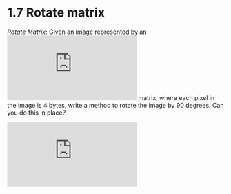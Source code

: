 # 1.7 Rotate matrix

*Rotate Matrix*: Given an image represented by an ![O(N\times N)](https://latex.codecogs.com/gif.latex?O%28N%5Ctimes%20N%29) matrix, where each pixel in the image is 4 bytes, write a method to rotate the image by 90 degrees. Can you do this in place?

![a_{i,j} \rightarrow a_{j,n-1-i}](https://latex.codecogs.com/svg.latex?a_%7Bi%2Cj%7D%20%5Crightarrow%20a_%7Bj%2Cn-1-i%7D)
